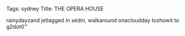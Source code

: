 Tags: sydney
Title: THE OPERA HOUSE
  
rainydayzand jetlagged in sédni, walkaround onacloudday toshowit to g2dot0™